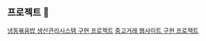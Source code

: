 ## 프로젝트 👋
<!--
<img src="https://capsule-render.vercel.app/api?type=waving&color=BDBDC8&height=150&section=header" />
<img src="https://capsule-render.vercel.app/api?type=waving&color=BDBDC8&height=150&section=footer" /> -->

<a href="https://github.com/YEDAM2JO/babpasa">냉동볶음밥 생산관리시스템 구현 프로젝트</a> <dr>
<a href="https://github.com/heeyaam/lemonmarket">중고거래 웹사이트 구현 프로젝트</a>
<!--
**heeyaam/heeyaam** is a ✨ _special_ ✨ repository because its `README.md` (this file) appears on your GitHub profile.

Here are some ideas to get you started:

- 🔭 I’m currently working on ...
- 🌱 I’m currently learning ...
- 👯 I’m looking to collaborate on ...
- 🤔 I’m looking for help with ...
- 💬 Ask me about ...
- 📫 How to reach me: ...
- 😄 Pronouns: ...
- ⚡ Fun fact: ...
-->
